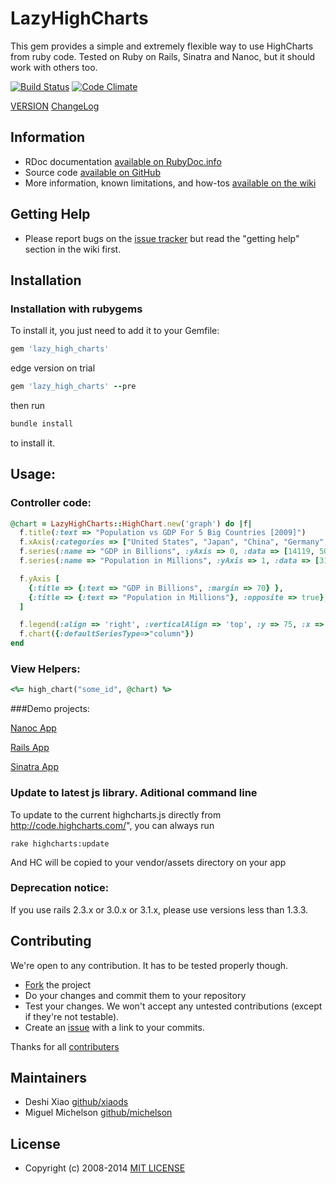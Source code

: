 # LazyHighCharts

This gem provides a simple and extremely flexible way to use HighCharts from ruby code.
Tested on Ruby on Rails, Sinatra and Nanoc, but it should work with others too.


[![Build Status](https://travis-ci.org/michelson/lazy_high_charts.png?branch=master)](http://travis-ci.org/michelson/lazy_high_charts)
[![Code Climate](https://codeclimate.com/github/michelson/lazy_high_charts.png)](https://codeclimate.com/github/michelson/lazy_high_charts)

[VERSION](https://github.com/michelson/lazy_high_charts/blob/master/GEM_VERSION)
[ChangeLog](https://github.com/michelson/lazy_high_charts/blob/master/CHANGELOG.md)

## Information

* RDoc documentation [available on RubyDoc.info](http://rubydoc.info/gems/lazy_high_charts/frames)
* Source code [available on GitHub](http://github.com/michelson/lazy_high_charts)
* More information, known limitations, and how-tos [available on the wiki](https://github.com/michelson/lazy_high_charts/wiki)

## Getting Help

* Please report bugs on the [issue tracker](http://github.com/michelson/lazy_high_charts/issues) but read the "getting help" section in the wiki first.

## Installation

### Installation with rubygems

To install it, you just need to add it to your Gemfile:

```ruby
gem 'lazy_high_charts'
```
edge version on trial
```ruby
gem 'lazy_high_charts' --pre
```

then run

```bash
bundle install
```

to install it.

## Usage:

### Controller code:
```ruby
@chart = LazyHighCharts::HighChart.new('graph') do |f|
  f.title(:text => "Population vs GDP For 5 Big Countries [2009]")
  f.xAxis(:categories => ["United States", "Japan", "China", "Germany", "France"])
  f.series(:name => "GDP in Billions", :yAxis => 0, :data => [14119, 5068, 4985, 3339, 2656])
  f.series(:name => "Population in Millions", :yAxis => 1, :data => [310, 127, 1340, 81, 65])

  f.yAxis [
    {:title => {:text => "GDP in Billions", :margin => 70} },
    {:title => {:text => "Population in Millions"}, :opposite => true},
  ]

  f.legend(:align => 'right', :verticalAlign => 'top', :y => 75, :x => -50, :layout => 'vertical',)
  f.chart({:defaultSeriesType=>"column"})
end
```

### View Helpers:
```ruby
<%= high_chart("some_id", @chart) %>
```

###Demo projects:

[Nanoc App](spec/dummy_nanoc/README.md)

[Rails App](spec/dummy_rails/README.md)

[Sinatra App](spec/dummy_sinatra/README.md)


### Update to latest js library. Aditional command line

  To update to the current highcharts.js directly from http://code.highcharts.com/",  you can always run 

    rake highcharts:update

  And HC will be copied to your vendor/assets directory on your app

### Deprecation notice: 

If you use rails 2.3.x or 3.0.x or 3.1.x, please use versions less than 1.3.3.

## Contributing

We're open to any contribution. It has to be tested properly though.

* [Fork](http://help.github.com/forking/) the project
* Do your changes and commit them to your repository
* Test your changes. We won't accept any untested contributions (except if they're not testable).
* Create an [issue](https://github.com/michelson/lazy_high_charts/issues) with a link to your commits.

Thanks for all [contributers](https://github.com/michelson/lazy_high_charts/contributors)

## Maintainers
* Deshi Xiao [github/xiaods](https://github.com/xiaods)
* Miguel Michelson [github/michelson](https://github.com/michelson)

## License
* Copyright (c) 2008-2014 [MIT LICENSE](MIT-LICENSE)
